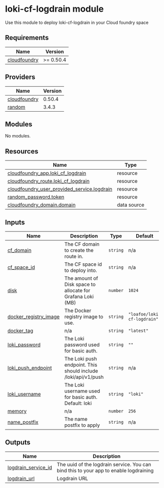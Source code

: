# loki-cf-logdrain module

Use this module to deploy loki-cf-logdrain in your Cloud foundry space

<!-- BEGIN_TF_DOCS -->
## Requirements

| Name | Version |
|------|---------|
| <a name="requirement_cloudfoundry"></a> [cloudfoundry](#requirement\_cloudfoundry) | >= 0.50.4 |

## Providers

| Name | Version |
|------|---------|
| <a name="provider_cloudfoundry"></a> [cloudfoundry](#provider\_cloudfoundry) | 0.50.4 |
| <a name="provider_random"></a> [random](#provider\_random) | 3.4.3 |

## Modules

No modules.

## Resources

| Name | Type |
|------|------|
| [cloudfoundry_app.loki_cf_logdrain](https://registry.terraform.io/providers/cloudfoundry-community/cloudfoundry/latest/docs/resources/app) | resource |
| [cloudfoundry_route.loki_cf_logdrain](https://registry.terraform.io/providers/cloudfoundry-community/cloudfoundry/latest/docs/resources/route) | resource |
| [cloudfoundry_user_provided_service.logdrain](https://registry.terraform.io/providers/cloudfoundry-community/cloudfoundry/latest/docs/resources/user_provided_service) | resource |
| [random_password.token](https://registry.terraform.io/providers/hashicorp/random/latest/docs/resources/password) | resource |
| [cloudfoundry_domain.domain](https://registry.terraform.io/providers/cloudfoundry-community/cloudfoundry/latest/docs/data-sources/domain) | data source |

## Inputs

| Name | Description | Type | Default | Required |
|------|-------------|------|---------|:--------:|
| <a name="input_cf_domain"></a> [cf\_domain](#input\_cf\_domain) | The CF domain to create the route in. | `string` | n/a | yes |
| <a name="input_cf_space_id"></a> [cf\_space\_id](#input\_cf\_space\_id) | The CF space id to deploy into. | `string` | n/a | yes |
| <a name="input_disk"></a> [disk](#input\_disk) | The amount of Disk space to allocate for Grafana Loki (MB) | `number` | `1024` | no |
| <a name="input_docker_registry_image"></a> [docker\_registry\_image](#input\_docker\_registry\_image) | The Docker registry image to use. | `string` | `"loafoe/loki-cf-logdrain"` | no |
| <a name="input_docker_tag"></a> [docker\_tag](#input\_docker\_tag) | n/a | `string` | `"latest"` | no |
| <a name="input_loki_password"></a> [loki\_password](#input\_loki\_password) | The Loki password used for basic auth. | `string` | `""` | no |
| <a name="input_loki_push_endpoint"></a> [loki\_push\_endpoint](#input\_loki\_push\_endpoint) | The Loki push endpoint. This should include /loki/api/v1/push | `string` | n/a | yes |
| <a name="input_loki_username"></a> [loki\_username](#input\_loki\_username) | The Loki username used for basic auth. Default: loki | `string` | `"loki"` | no |
| <a name="input_memory"></a> [memory](#input\_memory) | n/a | `number` | `256` | no |
| <a name="input_name_postfix"></a> [name\_postfix](#input\_name\_postfix) | The name postfix to apply | `string` | n/a | yes |

## Outputs

| Name | Description |
|------|-------------|
| <a name="output_logdrain_service_id"></a> [logdrain\_service\_id](#output\_logdrain\_service\_id) | The uuid of the logdrain service. You can bind this to your app to enable logdraining |
| <a name="output_logdrain_url"></a> [logdrain\_url](#output\_logdrain\_url) | Logdrain URL |
<!-- END_TF_DOCS -->
